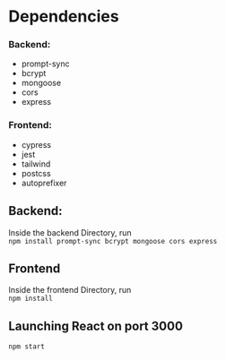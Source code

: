 # Dependencies
### Backend:
- prompt-sync
- bcrypt
- mongoose
- cors
- express

### Frontend:
- cypress
- jest
- tailwind
- postcss
- autoprefixer

## Backend:
Inside the backend Directory, run <br>
`npm install prompt-sync bcrypt mongoose cors express`

## Frontend
Inside the frontend Directory, run <br>
`npm install`

## Launching React on port 3000
`npm start`







